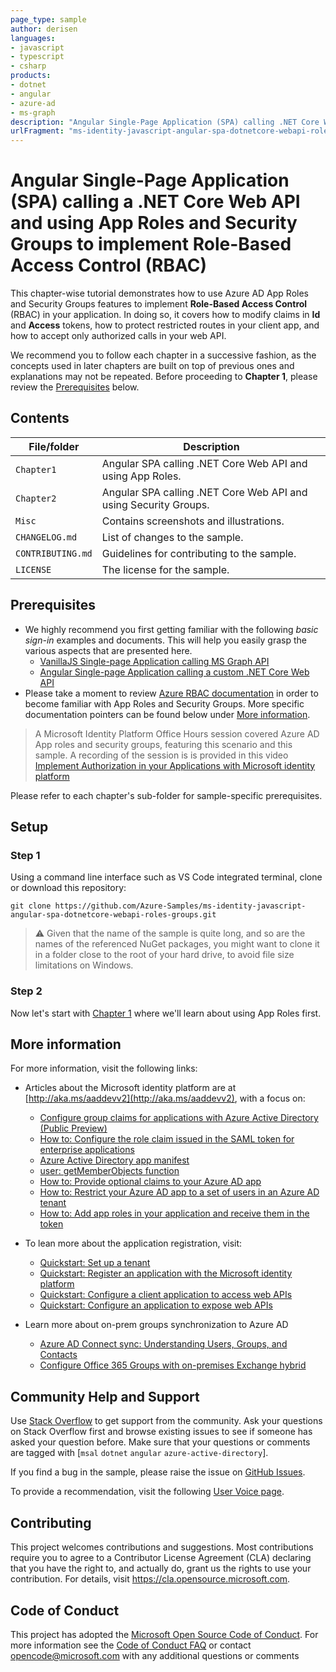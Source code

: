 ```yaml
---
page_type: sample
author: derisen
languages:
- javascript
- typescript
- csharp
products:
- dotnet
- angular
- azure-ad
- ms-graph
description: "Angular Single-Page Application (SPA) calling .NET Core Web API and using App Roles and Security Groups to implement Role-Based Access Control (RBAC)"
urlFragment: "ms-identity-javascript-angular-spa-dotnetcore-webapi-roles-groups"
---
```


# Angular Single-Page Application (SPA) calling a .NET Core Web API and using App Roles and Security Groups to implement Role-Based Access Control (RBAC)

This chapter-wise tutorial demonstrates how to use Azure AD App Roles and Security Groups features to implement **Role-Based Access Control** (RBAC) in your application. In doing so, it covers how to modify claims in **Id** and **Access** tokens, how to protect restricted routes in your client app, and how to accept only authorized calls in your web API.

We recommend you to follow each chapter in a successive fashion, as the concepts used in later chapters are built on top of previous ones and explanations may not be repeated. Before proceeding to **Chapter 1**, please review the [Prerequisites](#prerequisites) below.

## Contents

| File/folder       | Description                                |
|-------------------|--------------------------------------------|
| `Chapter1`        | Angular SPA calling .NET Core Web API and using App Roles. |
| `Chapter2`        | Angular SPA calling .NET Core Web API and using Security Groups. |
| `Misc`            | Contains screenshots and illustrations.    |
| `CHANGELOG.md`    | List of changes to the sample.             |
| `CONTRIBUTING.md` | Guidelines for contributing to the sample. |
| `LICENSE`         | The license for the sample.                |

## Prerequisites

- We highly recommend you first getting familiar with the following *basic sign-in* examples and documents. This will help you easily grasp the various aspects that are presented here.
  - [VanillaJS Single-page Application calling MS Graph API](https://github.com/Azure-Samples/active-directory-javascript-graphapi-v2)
  - [Angular Single-page Application calling a custom .NET Core Web API](https://github.com/Azure-Samples/ms-identity-javascript-angular-spa-aspnetcore-webapi)
- Please take a moment to review [Azure RBAC documentation](https://docs.microsoft.com/azure/role-based-access-control/) in order to become familiar with App Roles and Security Groups. More specific documentation pointers can be found below under [More information](#more-information).

> A Microsoft Identity Platform Office Hours session covered Azure AD App roles and security groups, featuring this scenario and this sample. A recording of the session is is provided in this video [Implement Authorization in your Applications with Microsoft identity platform](https://www.youtube.com/watch?v=LRoc-na27l0)

Please refer to each chapter's sub-folder for sample-specific prerequisites.

## Setup

### Step 1

Using a command line interface such as VS Code integrated terminal, clone or download this repository:

```console
git clone https://github.com/Azure-Samples/ms-identity-javascript-angular-spa-dotnetcore-webapi-roles-groups.git
```

> :warning: Given that the name of the sample is quite long, and so are the names of the referenced NuGet packages, you might want to clone it in a folder close to the root of your hard drive, to avoid file size limitations on Windows.

### Step 2

Now let's start with [Chapter 1](./Chapter1/README.md) where we'll learn about using App Roles first.

## More information

For more information, visit the following links:

- Articles about the Microsoft identity platform are at [http://aka.ms/aaddevv2](http://aka.ms/aaddevv2), with a focus on:
  - [Configure group claims for applications with Azure Active Directory (Public Preview)](https://docs.microsoft.com/azure/active-directory/hybrid/how-to-connect-fed-group-claims#configure-the-azure-ad-application-registration-for-group-attributes)
  - [How to: Configure the role claim issued in the SAML token for enterprise applications](https://docs.microsoft.com/azure/active-directory/develop/active-directory-enterprise-app-role-management)
  - [Azure Active Directory app manifest](https://docs.microsoft.com/azure/active-directory/develop/reference-app-manifest)
  - [user: getMemberObjects function](https://docs.microsoft.com/graph/api/user-getmemberobjects?view=graph-rest-1.0)
  - [How to: Provide optional claims to your Azure AD app](https://docs.microsoft.com/azure/active-directory/develop/active-directory-optional-claims)
  - [How to: Restrict your Azure AD app to a set of users in an Azure AD tenant](https://docs.microsoft.com/azure/active-directory/develop/howto-restrict-your-app-to-a-set-of-users)
  - [How to: Add app roles in your application and receive them in the token](https://docs.microsoft.com/azure/active-directory/develop/howto-add-app-roles-in-azure-ad-apps)

- To lean more about the application registration, visit:
  - [Quickstart: Set up a tenant](https://docs.microsoft.com/azure/active-directory/develop/quickstart-create-new-tenant)
  - [Quickstart: Register an application with the Microsoft identity platform](https://docs.microsoft.com/azure/active-directory/develop/quickstart-register-app)
  - [Quickstart: Configure a client application to access web APIs](https://docs.microsoft.com/azure/active-directory/develop/quickstart-configure-app-access-web-apis)
  - [Quickstart: Configure an application to expose web APIs](https://docs.microsoft.com/azure/active-directory/develop/quickstart-configure-app-expose-web-apis)

- Learn more about on-prem groups synchronization to Azure AD  
  - [Azure AD Connect sync: Understanding Users, Groups, and Contacts](https://docs.microsoft.com/azure/active-directory/connect/active-directory-aadconnectsync-understanding-users-and-contacts)
  - [Configure Office 365 Groups with on-premises Exchange hybrid](https://docs.microsoft.com/exchange/hybrid-deployment/set-up-office-365-groups)

## Community Help and Support

Use [Stack Overflow](http://stackoverflow.com/questions/tagged/msal) to get support from the community.
Ask your questions on Stack Overflow first and browse existing issues to see if someone has asked your question before.
Make sure that your questions or comments are tagged with [`msal` `dotnet` `angular` `azure-active-directory`].

If you find a bug in the sample, please raise the issue on [GitHub Issues](../../issues).

To provide a recommendation, visit the following [User Voice page](https://feedback.azure.com/forums/169401-azure-active-directory).

## Contributing

This project welcomes contributions and suggestions.  Most contributions require you to agree to a
Contributor License Agreement (CLA) declaring that you have the right to, and actually do, grant us
the rights to use your contribution. For details, visit https://cla.opensource.microsoft.com.

## Code of Conduct

This project has adopted the [Microsoft Open Source Code of Conduct](https://opensource.microsoft.com/codeofconduct/).
For more information see the [Code of Conduct FAQ](https://opensource.microsoft.com/codeofconduct/faq/) or
contact [opencode@microsoft.com](mailto:opencode@microsoft.com) with any additional questions or comments
